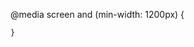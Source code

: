 @media screen and (min-width: 1200px) {
        
    }
  
  <svg class="" width="" height="">
    <use href=""><use>
  </svg>



